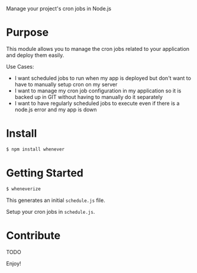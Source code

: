 Manage your project's cron jobs in Node.js

# Purpose
This module allows you to manage the cron jobs related to your application and deploy them easily.

Use Cases:
- I want scheduled jobs to run when my app is deployed but don't want to have to manually setup cron on my server
- I want to manage my cron job configuration in my application so it is backed up in GIT without having to manually do it separately
- I want to have regularly scheduled jobs to execute even if there is a node.js error and my app is down

# Install
```js
$ npm install whenever
```

# Getting Started
```js
$ wheneverize
```

This generates an initial `schedule.js` file.

Setup your cron jobs in `schedule.js`.

# Contribute
TODO

Enjoy!
